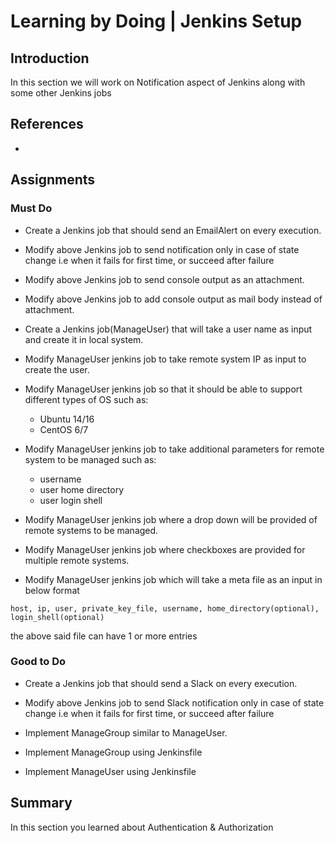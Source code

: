 # Learning by Doing | Jenkins Setup

## Introduction
In this section we will work on Notification aspect of Jenkins along with some other Jenkins jobs

## References
*

## Assignments
### Must Do
* Create a Jenkins job that should send an EmailAlert on every execution.
* Modify above Jenkins job to send notification only in case of state change i.e when it fails for first time, or succeed after failure
* Modify above Jenkins job to send console output as an attachment.
* Modify above Jenkins job to add console output as mail body instead of attachment.

* Create a Jenkins job(ManageUser) that will take a user name as input and create it in local system.
* Modify ManageUser jenkins job to take remote system IP as input to create the user.
* Modify ManageUser jenkins job so that it should be able to support different types of OS such as:
  * Ubuntu 14/16
  * CentOS 6/7
* Modify ManageUser jenkins job to take additional parameters for remote system to be managed such as:
  * username
  * user home directory
  * user login shell
* Modify ManageUser jenkins job where a drop down will be provided of remote systems to be managed.
* Modify ManageUser jenkins job where checkboxes are provided for multiple remote systems.
* Modify ManageUser jenkins job which will take a meta file as an input in below format

```host, ip, user, private_key_file, username, home_directory(optional), login_shell(optional)```

the above said file can have 1 or more entries


### Good to Do
* Create a Jenkins job that should send a Slack on every execution.
* Modify above Jenkins job to send Slack notification only in case of state change i.e when it fails for first time, or succeed after failure

* Implement ManageGroup similar to ManageUser.
* Implement ManageGroup using Jenkinsfile
* Implement ManageUser using Jenkinsfile


## Summary
In this section you learned about Authentication & Authorization
